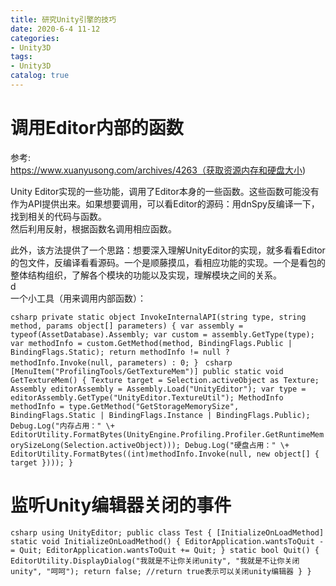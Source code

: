 ```yaml
---
title: 研究Unity引擎的技巧
date: 2020-6-4 11-12
categories:
- Unity3D
tags:
- Unity3D
catalog: true
---
```


# 调用Editor内部的函数

参考:  
https://www.xuanyusong.com/archives/4263（获取资源内存和硬盘大小)

Unity Editor实现的一些功能，调用了Editor本身的一些函数。这些函数可能没有作为API提供出来。如果想要调用，可以看Editor的源码：用dnSpy反编译一下，找到相关的代码与函数。  
然后利用反射，根据函数名调用相应函数。

此外，该方法提供了一个思路：想要深入理解UnityEditor的实现，就多看看Editor的包文件，反编译看看源码。一个是顺藤摸瓜，看相应功能的实现。一个是看包的整体结构组织，了解各个模块的功能以及实现，理解模块之间的关系。  
d  
一个小工具（用来调用内部函数）：

```csharp private static object InvokeInternalAPI(string type, string method, params object[] parameters) { var assembly = typeof(AssetDatabase).Assembly; var custom = assembly.GetType(type); var methodInfo = custom.GetMethod(method, BindingFlags.Public | BindingFlags.Static); return methodInfo != null ? methodInfo.Invoke(null, parameters) : 0; } ``` ```csharp [MenuItem("ProfilingTools/GetTextureMem")] public static void GetTextureMem() { Texture target = Selection.activeObject as Texture; Assembly editorAssembly = Assembly.Load("UnityEditor"); var type = editorAssembly.GetType("UnityEditor.TextureUtil"); MethodInfo methodInfo = type.GetMethod("GetStorageMemorySize", BindingFlags.Static | BindingFlags.Instance | BindingFlags.Public); Debug.Log("内存占用：" \+ EditorUtility.FormatBytes(UnityEngine.Profiling.Profiler.GetRuntimeMemorySizeLong(Selection.activeObject))); Debug.Log("硬盘占用：" \+ EditorUtility.FormatBytes((int)methodInfo.Invoke(null, new object[] { target }))); } ``` 

# 监听Unity编辑器关闭的事件

```csharp using UnityEditor; public class Test { [InitializeOnLoadMethod] static void InitializeOnLoadMethod() { EditorApplication.wantsToQuit -= Quit; EditorApplication.wantsToQuit += Quit; } static bool Quit() { EditorUtility.DisplayDialog("我就是不让你关闭unity", "我就是不让你关闭unity", "呵呵"); return false; //return true表示可以关闭unity编辑器 } } ``` 

